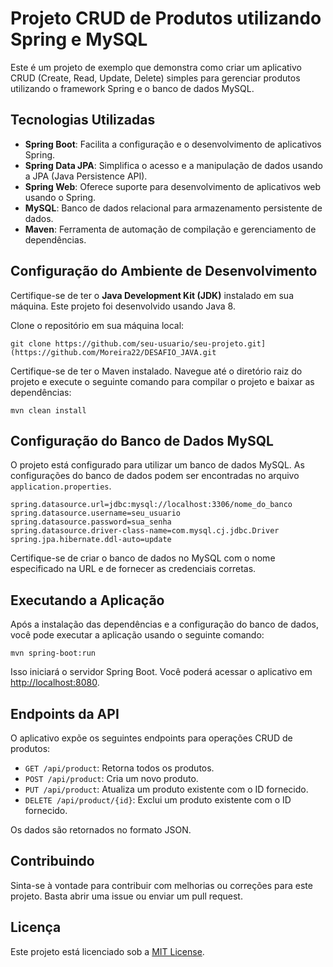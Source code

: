 # Projeto CRUD de Produtos utilizando Spring e MySQL

Este é um projeto de exemplo que demonstra como criar um aplicativo CRUD (Create, Read, Update, Delete) simples para gerenciar produtos utilizando o framework Spring e o banco de dados MySQL.

## Tecnologias Utilizadas

- **Spring Boot**: Facilita a configuração e o desenvolvimento de aplicativos Spring.
- **Spring Data JPA**: Simplifica o acesso e a manipulação de dados usando a JPA (Java Persistence API).
- **Spring Web**: Oferece suporte para desenvolvimento de aplicativos web usando o Spring.
- **MySQL**: Banco de dados relacional para armazenamento persistente de dados.
- **Maven**: Ferramenta de automação de compilação e gerenciamento de dependências.

## Configuração do Ambiente de Desenvolvimento

Certifique-se de ter o **Java Development Kit (JDK)** instalado em sua máquina. Este projeto foi desenvolvido usando Java 8.

Clone o repositório em sua máquina local:

```
git clone https://github.com/seu-usuario/seu-projeto.git](https://github.com/Moreira22/DESAFIO_JAVA.git
```

Certifique-se de ter o Maven instalado. Navegue até o diretório raiz do projeto e execute o seguinte comando para compilar o projeto e baixar as dependências:

```
mvn clean install
```

## Configuração do Banco de Dados MySQL

O projeto está configurado para utilizar um banco de dados MySQL. As configurações do banco de dados podem ser encontradas no arquivo `application.properties`.

```
spring.datasource.url=jdbc:mysql://localhost:3306/nome_do_banco
spring.datasource.username=seu_usuario
spring.datasource.password=sua_senha
spring.datasource.driver-class-name=com.mysql.cj.jdbc.Driver
spring.jpa.hibernate.ddl-auto=update
```

Certifique-se de criar o banco de dados no MySQL com o nome especificado na URL e de fornecer as credenciais corretas.

## Executando a Aplicação

Após a instalação das dependências e a configuração do banco de dados, você pode executar a aplicação usando o seguinte comando:

```
mvn spring-boot:run
```

Isso iniciará o servidor Spring Boot. Você poderá acessar o aplicativo em [http://localhost:8080](http://localhost:8080).

## Endpoints da API

O aplicativo expõe os seguintes endpoints para operações CRUD de produtos:

- `GET /api/product`: Retorna todos os produtos.
- `POST /api/product`: Cria um novo produto.
- `PUT /api/product`: Atualiza um produto existente com o ID fornecido.
- `DELETE /api/product/{id}`: Exclui um produto existente com o ID fornecido.

Os dados são retornados no formato JSON.

## Contribuindo

Sinta-se à vontade para contribuir com melhorias ou correções para este projeto. Basta abrir uma issue ou enviar um pull request.

## Licença

Este projeto está licenciado sob a [MIT License](LICENSE).
